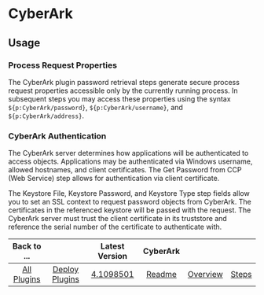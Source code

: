 
# CyberArk

## Usage

### Process Request Properties

The CyberArk plugin password retrieval steps generate secure process request properties accessible only by the currently running process. In subsequent steps you may access these properties using the syntax ``${p:CyberArk/password}``, ``${p:CyberArk/username}``, and ``${p:CyberArk/address}``.

### CyberArk Authentication

The CyberArk server determines how applications will be authenticated to access objects. Applications may be authenticated via Windows username, allowed hostnames, and client certificates. The Get Password from CCP (Web Service) step allows for authentication via client certificate.

The Keystore File, Keystore Password, and Keystore Type step fields allow you to set an SSL context to request password objects from CyberArk. The certificates in the referenced keystore will be passed with the request. The CyberArk server must trust the client certificate in its truststore and reference the serial number of the certificate to authenticate with.

|Back to ...||Latest Version|CyberArk |||
| :---: | :---: | :---: | :---: | :---: | :---: |
|[All Plugins](../../index.md)|[Deploy Plugins](../README.md)|[4.1098501](https://raw.githubusercontent.com/UrbanCode/IBM-UCD-PLUGINS/main/files/cyberark/cyberark-4.1098501.zip)|[Readme](README.md)|[Overview](overview.md)|[Steps](steps.md)|
